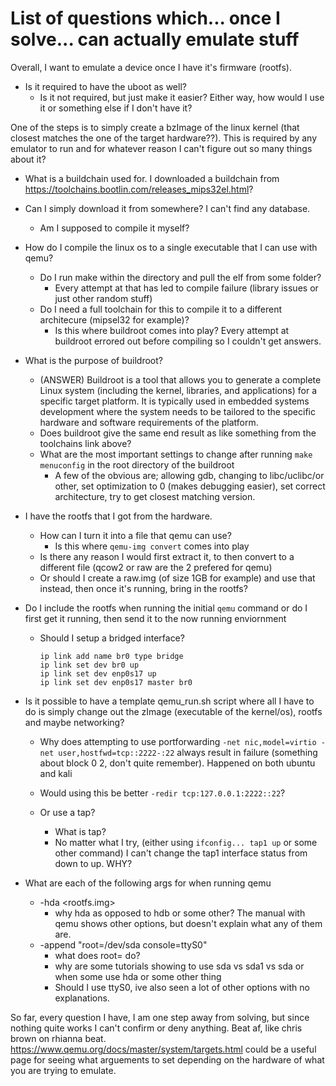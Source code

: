 # List of questions which... once I solve... can actually emulate stuff
Overall, I want to emulate a device once I have it's firmware (rootfs).

- Is it required to have the uboot as well?
    - Is it not required, but just make it easier? Either way, how would I use it or something else if I don't have it?

One of the steps is to simply create a bzImage of the linux kernel (that closest matches the one of the target hardware??). This is required by any emulator to run and for whatever reason I can't figure out so many things about it?

- What is a buildchain used for. I downloaded a buildchain from https://toolchains.bootlin.com/releases_mips32el.html?

- Can I simply download it from somewhere? I can't find any database.
    - Am I supposed to compile it myself?

- How do I compile the linux os to a single executable that I can use with qemu?
    - Do I run make within the directory and pull the elf from some folder?
        - Every attempt at that has led to compile failure (library issues or just other random stuff)  
    - Do I need a full toolchain for this to compile it to a different architecure (mipsel32 for example)?
        - Is this where buildroot comes into play? Every attempt at buildroot errored out before compiling so I couldn't get answers.
- What is the purpose of buildroot?
    - (ANSWER) Buildroot is a tool that allows you to generate a complete Linux system (including the kernel, libraries, and applications) for a specific target platform. It is typically used in embedded systems development where the system needs to be tailored to the specific hardware and software requirements of the platform.
    - Does buildroot give the same end result as like something from the toolchains link above?
    - What are the most important settings to change after running `make menuconfig` in the root directory of the buildroot
        - A few of the obvious are; allowing gdb, changing to libc/uclibc/or other, set optimization to 0 (makes debugging easier), set correct architecture, try to get closest matching version.
   
- I have the rootfs that I got from the hardware.
    - How can I turn it into a file that qemu can use?
        - Is this where `qemu-img convert` comes into play
    - Is there any reason I would first extract it, to then convert to a different file (qcow2 or raw are the 2 prefered for qemu)
    - Or should I create a raw.img (of size 1GB for example) and use that instead, then once it's running, bring in the rootfs?

- Do I include the rootfs when running the initial `qemu` command or do I first get it running, then send it to the now running enviornment
    - Should I setup a bridged interface?
         ```
         ip link add name br0 type bridge
         ip link set dev br0 up
         ip link set dev enp0s17 up
         ip link set dev enp0s17 master br0
         ```
         
- Is it possible to have a template qemu_run.sh script where all I have to do is simply change out the zImage (executable of the kernel/os), rootfs and maybe networking?
    - Why does attempting to use portforwarding `-net nic,model=virtio -net user,hostfwd=tcp::2222-:22` always result in failure (something about block 0 2, don't quite remember). Happened on both ubuntu and kali
    - Would using this be better `-redir tcp:127.0.0.1:2222::22`?
         
    - Or use a tap?
        - What is tap?
        - No matter what I try, (either using  `ifconfig... tap1 up` or some other command) I can't change the tap1 interface status from down to up. WHY? 

- What are each of the following args for when running qemu
    - -hda <rootfs.img> 
        - why hda as opposed to hdb or some other? The manual with qemu shows other options, but doesn't explain what any of them are.
    - -append "root=/dev/sda console=ttyS0"
        - what does root= do?
        - why are some tutorials showing to use sda vs sda1 vs sda or when some use hda or some other thing
        - Should I use ttyS0, ive also seen a lot of other options with no explanations.
  
So far, every question I have, I am one step away from solving, but since nothing quite works I can't confirm or deny anything. Beat af, like chris brown on rhianna beat. https://www.qemu.org/docs/master/system/targets.html could be a useful page for seeing what arguements to set depending on the hardware of what you are trying to emulate.
